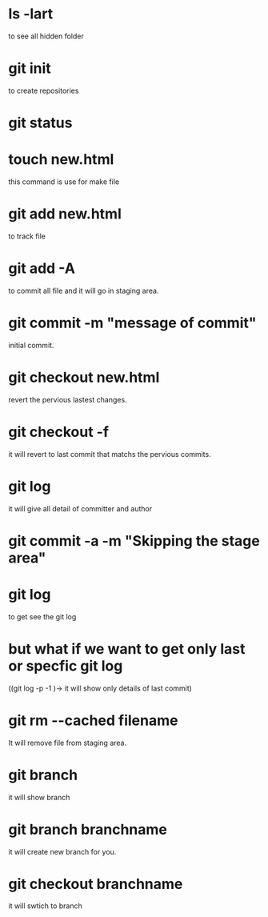 # ls -lart

to see all hidden folder

# git init
to create repositories

# git status


# touch new.html 
this command is use for make file

# git add new.html
to track file 

# git add -A
to commit all file and it will go in staging area.

# git commit -m "message of commit"
initial commit.

# git checkout new.html
revert the pervious lastest changes.

# git checkout -f
it will revert to last commit that matchs the pervious commits.

# git log 
it will give all detail of committer and author

# git commit -a -m "Skipping the stage area"

# git log 
to get see the git log 

# but what if we want to get only last or specfic git log 
((git log -p -1 )-> it will show only details of last commit)


# git rm --cached filename
It will remove file from staging area.

# git branch
it will show branch

# git branch branchname
it will create new branch for you.

# git checkout branchname
it will swtich to branch 